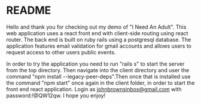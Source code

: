 # README
Hello and thank you for checking out my demo of "I Need An Adult". This web application uses a react front end with client-side routing using react router. The back end is built on ruby rails using a postgresql database. The application features email validation for gmail accounts and allows users to request access to other users public events.

In order to try the application you need to run "rails s" to start the server from the top directory. Then navigate into the client directory and user the command "npm install --legacy-peer-deps".Then once that is installed use the command "npm start" once again in the client folder, in order to start the front end react application. Login as johnbrownsinbox@gmail.com with password:!@QW12qw. I hope you enjoy! 
 
